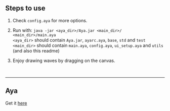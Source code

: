 ## Steps to use

1. Check `config.aya` for more options.

2. Run with: `java -jar <aya_dir>/Aya.jar <main_dir>/ <main_dir>/main.aya`  
  `<aya_dir>` should contain `Aya.jar`, `ayarc.aya`, `base`, `std` and `test`  
  `<main_dir>` should contain `main.aya`, `config.aya`, `ui_setup.aya` and `utils` (and also this readme)


3. Enjoy drawing waves by dragging on the canvas.

<br/>

---

## Aya

Get it [here](https://github.com/BlazingTwist/aya/releases/tag/mouse_support_v1)